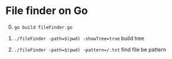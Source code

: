 # File finder on Go

0. `go build fileFinder.go` 

1. `./fileFinder -path=$(pwd) -showTree=true` build tree

2. `./fileFinder -path=$(pwd) -pattern=/.txt` find file be pattern
